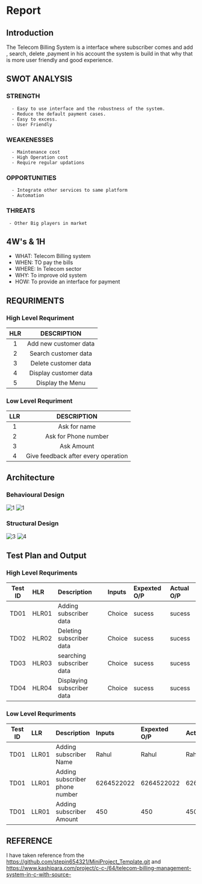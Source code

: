 
# Report

## Introduction

  The Telecom Billing System is a interface where subscriber comes and add , search, delete ,payment in his account 
  the system is build in that why that is more user friendly and good experience.
  
  
## SWOT ANALYSIS

  ### STRENGTH
      - Easy to use interface and the robustness of the system.
      - Reduce the default payment cases.
      - Easy to excess.
      - User Friendly
  ### WEAKENESSES
      - Maintenance cost
      - High Operation cost
      - Require regular updations
  ### OPPORTUNITIES
      - Integrate other services to same platform
      - Automation
  ### THREATS
     - Other Big players in market


## 4W's & 1H

   - WHAT: Telecom Billing system
   - WHEN: TO pay the bills
   - WHERE: In Telecom sector
   - WHY: To improve old system
   - HOW: To provide an interface for payment


## REQURIMENTS
   
   ### High Level Requriment 
   
   | HLR |DESCRIPTION|
   |:----:|:--------------------------------------------------:|
   |1|Add new customer data|
   |2|Search customer data|
   |3|Delete customer data|
   |4|Display customer data|
   |5|Display the Menu|
   
   ### Low Level Requriment
   
   | LLR |DESCRIPTION|
   |:----:|:--------------------------------------------------:|
   |1|Ask for name|
   |2|Ask for Phone number|
   |3|Ask Amount |
   |4|Give feedback after every operation|

## Architecture

### Behavioural Design
![1](https://user-images.githubusercontent.com/57553580/153542241-4ff59d35-820b-4cf9-83db-92aeba5ebdec.jpg)
![1](https://user-images.githubusercontent.com/57553580/153542246-a061917d-92f7-4dcd-b86b-5cfc667c59fb.jpg)

### Structural Design
![3](https://user-images.githubusercontent.com/57553580/153542307-cce62d15-db4e-4abc-b435-2bb8f93719e0.jpg)
![4](https://user-images.githubusercontent.com/57553580/153542314-8f84c8ca-4eb4-4134-b3f3-545aada2a0d3.jpg)

## Test Plan and Output

### High Level Requriments

|Test ID |HLR|Description|Inputs|Expexted O/P| Actual O/P|
|:-------:|:--------|:------------------------------------|:---------|:-----------|:-----------|
|TD01|HLR01|Adding subscriber data|Choice|sucess|sucess|
|TD02|HLR02|Deleting subscriber data|Choice|sucess|sucess|
|TD03|HLR03|searching subscriber data|Choice|sucess|sucess|
|TD04|HLR04|Displaying subscriber data|Choice|sucess|sucess|

### Low Level Requriments

|Test ID |LLR|Description|Inputs|Expexted O/P| Actual O/P|
|:-------:|:--------|:------------------------------------|:---------|:-----------|:-----------|
|TD01|LLR01|Adding subscriber Name|Rahul|Rahul|Rahul|
|TD01|LLR01|Adding subscriber phone number|6264522022 |6264522022|6264522022|
|TD01|LLR01|Adding subscriber Amount|450|450|450|

## REFERENCE

 I have taken reference from the https://github.com/stepin654321/MiniProject_Template.git
 and https://www.kashipara.com/project/c-c-/64/telecom-billing-management-system-in-c-with-source-


